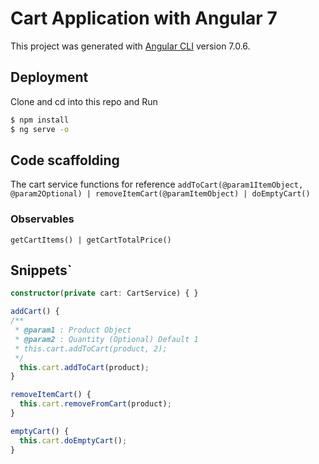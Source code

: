 # Cart Application with Angular 7

This project was generated with [Angular CLI](https://github.com/angular/angular-cli) version 7.0.6.

## Deployment
Clone and cd into this repo and Run 
```bash
$ npm install
$ ng serve -o
```
## Code scaffolding
The cart service functions for reference
`addToCart(@param1ItemObject, @param2Optional) | removeItemCart(@paramItemObject) | doEmptyCart()`

### Observables
`getCartItems() | getCartTotalPrice()`

## Snippets`
```typescript
constructor(private cart: CartService) { }

addCart() {
/**
 * @param1 : Product Object
 * @param2 : Quantity (Optional) Default 1
 * this.cart.addToCart(product, 2);
 */
  this.cart.addToCart(product);
}

removeItemCart() {
  this.cart.removeFromCart(product);
}

emptyCart() {
  this.cart.doEmptyCart();
}
```
